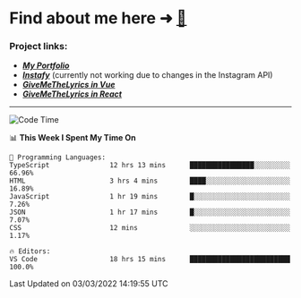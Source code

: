 # Find about me here ➜ [🧑](https://pauabella.dev)

### Project links:
- ***[My Portfolio](https://pauabella.dev)***
- ***[Instafy](https://instafy.me)*** (currently not working due to changes in the Instagram API)
- ***[GiveMeTheLyrics in Vue](https://lyrics.pauabella.dev)***
- ***[GiveMeTheLyrics in React](https://pauabella.dev/GiveMeTheLyrics)***

---
<!--START_SECTION:waka-->
![Code Time](http://img.shields.io/badge/Code%20Time-787%20hrs%2034%20mins-blue)

📊 **This Week I Spent My Time On** 

```text
💬 Programming Languages: 
TypeScript               12 hrs 13 mins      ████████████████░░░░░░░░░   66.96% 
HTML                     3 hrs 4 mins        ████░░░░░░░░░░░░░░░░░░░░░   16.89% 
JavaScript               1 hr 19 mins        █░░░░░░░░░░░░░░░░░░░░░░░░   7.26% 
JSON                     1 hr 17 mins        █░░░░░░░░░░░░░░░░░░░░░░░░   7.07% 
CSS                      12 mins             ░░░░░░░░░░░░░░░░░░░░░░░░░   1.17%

🔥 Editors: 
VS Code                  18 hrs 15 mins      █████████████████████████   100.0%

```


 Last Updated on 03/03/2022 14:19:55 UTC
<!--END_SECTION:waka-->
